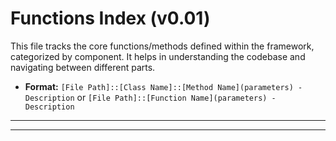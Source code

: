 <!-- # START OF FILE helperfiles/FUNCTIONS_INDEX.MD -->
# Functions Index (v0.01)

This file tracks the core functions/methods defined within the framework, categorized by component. It helps in understanding the codebase and navigating between different parts.

*   **Format:** `[File Path]::[Class Name]::[Method Name](parameters) - Description` or `[File Path]::[Function Name](parameters) - Description`

---



---
<!-- # END OF FILE helperfiles/FUNCTIONS_INDEX.md -->
